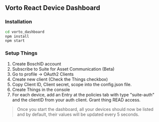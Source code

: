 ## Vorto React Device Dashboard

### Installation
```bash
cd vorto_dashboard
npm install
npm start
```

### Setup Things
1. Create BoschID account
1. Subscribe to Suite for Asset Communication (Beta)
1. Go to profile -> OAuth2 Clients
1. Create new client (Check the Things checkbox)
1. Copy Client ID, Client secret, scope into the config.json file.
1. Create Things in the console
1. For each device, add an Entry at the policies tab with type "suite-auth" and the clientID from your auth client. Grant thing READ access.

> Once you start the dashboard, all your devices should now be listed and by default, their values will be updated every 5 seconds.
